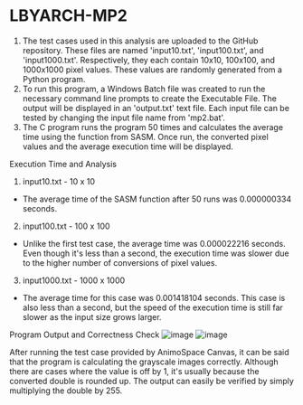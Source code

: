 # LBYARCH-MP2

1. The test cases used in this analysis are uploaded to the GitHub repository. These files are named 'input10.txt', 'input100.txt', and 'input1000.txt'. Respectively, they each contain 10x10, 100x100, and 1000x1000 pixel values. These values are randomly generated from a Python program.
2. To run this program, a Windows Batch file was created to run the necessary command line prompts to create the Executable File. The output will be displayed in an 'output.txt' text file. Each input file can be tested by changing the input file name from 'mp2.bat'.
3. The C program runs the program 50 times and calculates the average time using the function from SASM. Once run, the converted pixel values and the average execution time will be displayed.

Execution Time and Analysis
1. input10.txt - 10 x 10
- The average time of the SASM function after 50 runs was 0.000000334 seconds. 

2. input100.txt - 100 x 100
- Unlike the first test case, the average time was 0.000022216 seconds. Even though it's less than a second, the execution time was slower due to the higher number of conversions of pixel values.

3. input1000.txt - 1000 x 1000
- The average time for this case was 0.001418104 seconds. This case is also less than a second, but the speed of the execution time is still far slower as the input size grows larger.

Program Output and Correctness Check
![image](https://github.com/user-attachments/assets/74c60584-8474-4d32-ab05-79ce3a4fb9f7)
![image](https://github.com/user-attachments/assets/5ef3aea2-1297-4193-b8a8-764dd6925e87)

After running the test case provided by AnimoSpace Canvas, it can be said that the program is calculating the grayscale images correctly. Although there are cases where the value is off by 1, it's usually because the converted double is rounded up. The output can easily be verified by simply multiplying the double by 255.
